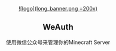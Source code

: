 <div align="center">

[![logo](long_banner.png =200x)](https://github.com/TomatoCraftMC/WeAuth)

<h2>WeAuth</h2>
使用微信公众号来管理你的Minecraft Server
    
    
    
    
    
    

</div>